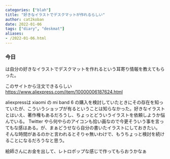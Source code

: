 ```yaml
---
categories: ["blah"]
title: "好きなイラストでデスクマットが作れるらしい"
author: cat2koban
date: 2022-01-06
tags: ["diary", "deskmat"]
aliases:
- /2022-01-06.html
---
```


### 今日

は自分の好きなイラストでデスクマットを作れるという耳寄り情報を教えてもらった。

このサイトから注文できるらしい https://www.aliexpress.com/item/10000006187624.html

aliexpressは xiaomi の mi band 6 の購入を検討していたときにその存在を知っていたが、こういうショップが有るということは知らなかった。好きなイラストとはいえ、著作権もあるだろうし、ちょっとどういうイラストを依頼しようか悩んでいる。
Twitter やら何やらのアイコンも拾い画なので今更そういう事を言ってもな感はある。が、まぁどうせなら自分の書いたイラストにしておきたい。
そんな時間があるのかと言われるとそりゃ無いわけで、もうちょっと検討を続けることになるだろうなと思う。

絵師さんにお金を出して、レトロポップな感じで作ってもらおうかなぁ
